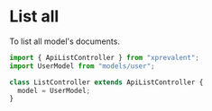 # List all

To list all model's documents.

```javascript
import { ApiListController } from "xprevalent";
import UserModel from "models/user";

class ListController extends ApiListController {
  model = UserModel;
}
```
